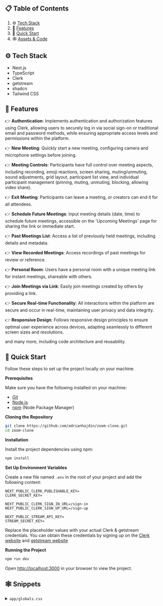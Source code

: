 ## 📋 <a name="table">Table of Contents</a>

1. ⚙️ [Tech Stack](#tech-stack)
2. 🔋 [Features](#features)
3. 🤸 [Quick Start](#quick-start)
4. 🕸️ [Assets & Code](#snippets)

## <a name="tech-stack">⚙️ Tech Stack</a>

- Next.js
- TypeScript
- Clerk
- getstream
- shadcn
- Tailwind CSS

## <a name="features">🔋 Features</a>

👉 **Authentication**: Implements authentication and authorization features using Clerk, allowing users to securely log in via social sign-on or traditional email and password methods, while ensuring appropriate access levels and permissions within the platform.

👉 **New Meeting**: Quickly start a new meeting, configuring camera and microphone settings before joining.

👉 **Meeting Controls**: Participants have full control over meeting aspects, including recording, emoji reactions, screen sharing, muting/unmuting, sound adjustments, grid layout, participant list view, and individual participant management (pinning, muting, unmuting, blocking, allowing video share).

👉 **Exit Meeting**: Participants can leave a meeting, or creators can end it for all attendees.

👉 **Schedule Future Meetings**: Input meeting details (date, time) to schedule future meetings, accessible on the 'Upcoming Meetings' page for sharing the link or immediate start.

👉 **Past Meetings List**: Access a list of previously held meetings, including details and metadata.

👉 **View Recorded Meetings**: Access recordings of past meetings for review or reference.

👉 **Personal Room**: Users have a personal room with a unique meeting link for instant meetings, shareable with others.

👉 **Join Meetings via Link**: Easily join meetings created by others by providing a link.

👉 **Secure Real-time Functionality**: All interactions within the platform are secure and occur in real-time, maintaining user privacy and data integrity.

👉 **Responsive Design**: Follows responsive design principles to ensure optimal user experience across devices, adapting seamlessly to different screen sizes and resolutions.

and many more, including code architecture and reusability.

## <a name="quick-start">🤸 Quick Start</a>

Follow these steps to set up the project locally on your machine.

**Prerequisites**

Make sure you have the following installed on your machine:

- [Git](https://git-scm.com/)
- [Node.js](https://nodejs.org/en)
- [npm](https://www.npmjs.com/) (Node Package Manager)

**Cloning the Repository**

```bash
git clone https://github.com/adrianhajdin/zoom-clone.git
cd zoom-clone
```

**Installation**

Install the project dependencies using npm:

```bash
npm install
```

**Set Up Environment Variables**

Create a new file named `.env` in the root of your project and add the following content:

```env
NEXT_PUBLIC_CLERK_PUBLISHABLE_KEY=
CLERK_SECRET_KEY=

NEXT_PUBLIC_CLERK_SIGN_IN_URL=/sign-in
NEXT_PUBLIC_CLERK_SIGN_UP_URL=/sign-up

NEXT_PUBLIC_STREAM_API_KEY=
STREAM_SECRET_KEY=
```

Replace the placeholder values with your actual Clerk & getstream credentials. You can obtain these credentials by signing up on the [Clerk website](https://clerk.com/) and [getstream website](https://getstream.io/)

**Running the Project**

```bash
npm run dev
```

Open [http://localhost:3000](http://localhost:3000) in your browser to view the project.

## <a name="snippets">🕸️ Snippets</a>

<details>
<summary><code>app/globals.css</code></summary>
```css
@tailwind base;
@tailwind components;
@tailwind utilities;

- {
  margin: 0;
  padding: 0;
  box-sizing: border-box;
  }

/_ ======== stream css overrides ======== _/
.str-video\_\_call-stats {
max-width: 500px;
position: relative;
}

.str-video**speaker-layout**wrapper {
max-height: 700px;
}

.str-video\_\_participant-details {
color: white;
}

.str-video\_\_menu-container {
color: white;
}

.str-video\_\_notification {
color: white;
}

.str-video\_\_participant-list {
background-color: #1c1f2e;
padding: 10px;
border-radius: 10px;
color: white;
height: 100%;
}

.str-video**call-controls**button {
height: 40px;
}

.glassmorphism {
background: rgba(255, 255, 255, 0.25);
backdrop-filter: blur(4px);
-webkit-backdrop-filter: blur(4px);
}
.glassmorphism2 {
background: rgba(18, 17, 17, 0.25);
backdrop-filter: blur(8px);
-webkit-backdrop-filter: blur(8px);
}

/_ ==== clerk class override ===== _/

.cl-userButtonPopoverActionButtonIcon {
color: white;
}

.cl-logoBox {
height: 40px;
}
.cl-dividerLine {
background: #252a41;
height: 2px;
}

.cl-socialButtonsIconButton {
border: 3px solid #565761;
}

.cl-internal-wkkub3 {
color: white;
}
.cl-userButtonPopoverActionButton {
color: white;
}

/_ =============================== _/

@layer utilities {
.flex-center {
@apply flex justify-center items-center;
}

.flex-between {
@apply flex justify-between items-center;
}
}

/_ animation _/

.show-block {
width: 100%;
max-width: 350px;
display: block;
animation: show 0.7s forwards linear;
}

@keyframes show {
0% {
animation-timing-function: ease-in;
width: 0%;
}

100% {
animation-timing-function: ease-in;
width: 100%;
}
}

```

```
